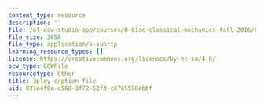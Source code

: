 ```yaml
---
content_type: resource
description: ''
file: /ol-ocw-studio-app/courses/8-01sc-classical-mechanics-fall-2016/031e4f0ac5683f7252fdc0765590abbf_Jf2PgGInUEk.srt
file_size: 2658
file_type: application/x-subrip
learning_resource_types: []
license: https://creativecommons.org/licenses/by-nc-sa/4.0/
ocw_type: OCWFile
resourcetype: Other
title: 3play caption file
uid: 031e4f0a-c568-3f72-52fd-c0765590abbf
---
```

